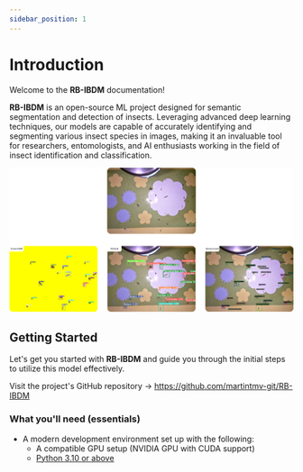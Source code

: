 ```yaml
---
sidebar_position: 1
---
```

# Introduction

Welcome to the **RB-IBDM** documentation!

**RB-IBDM** is an open-source ML project designed for semantic segmentation and detection of insects. Leveraging advanced deep learning techniques, our models are capable of accurately identifying and segmenting various insect species in images, making it an invaluable tool for researchers, entomologists, and AI enthusiasts working in the field of insect identification and classification.

![Introduction](../static/img/demo-rbibdm.png)

## Getting Started

Let's get you started with **RB-IBDM** and guide you through the initial steps to utilize this model effectively.

Visit the project's GitHub repository → https://github.com/martintmv-git/RB-IBDM

### What you'll need (essentials)

- A modern development environment set up with the following:
  - A compatible GPU setup (NVIDIA GPU with CUDA support)
  - [Python 3.10 or above](https://www.python.org/downloads/)
